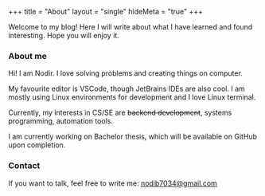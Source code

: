 +++
title = "About"
layout = "single"
hideMeta = "true"
+++

Welcome to my blog! Here I will write about what I have learned
and found interesting. Hope you will enjoy it.
### About me
Hi! I am Nodir. I love solving problems and creating things on computer.

My favourite editor is VSCode, though JetBrains IDEs are also cool. I am mostly using Linux environments for development and I love Linux terminal. 

Currently, my interests in CS/SE are ~~backend development~~, systems programming, automation tools.

I am currently working on Bachelor thesis, which will be available on GitHub upon completion.

### Contact
If you want to talk, feel free to write me: [nodib7034@gmail.com](mailto:nodib7034@gmail.com)
